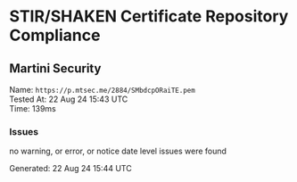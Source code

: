 # STIR/SHAKEN Certificate Repository Compliance

## Martini Security

Name: `https://p.mtsec.me/2884/SMbdcpORaiTE.pem`\
Tested At: 22 Aug 24 15:43 UTC\
Time: 139ms

### Issues

no warning, or error, or notice date level issues were found

Generated: 22 Aug 24 15:44 UTC